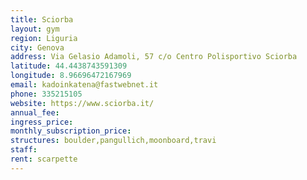 ```yaml
---
title: Sciorba
layout: gym
region: Liguria
city: Genova
address: Via Gelasio Adamoli, 57 c/o Centro Polisportivo Sciorba
latitude: 44.4438743591309
longitude: 8.96696472167969
email: kadoinkatena@fastwebnet.it
phone: 335215105
website: https://www.sciorba.it/
annual_fee: 
ingress_price: 
monthly_subscription_price: 
structures: boulder,pangullich,moonboard,travi
staff: 
rent: scarpette
---
```


